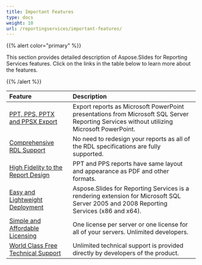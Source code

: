 ```yaml
---
title: Important Features
type: docs
weight: 10
url: /reportingservices/important-features/
---
```


{{% alert color="primary" %}} 

This section provides detailed description of Aspose.Slides for Reporting Services features. Click on the links in the table below to learn more about the features. 

{{% /alert %}} 

|**Feature** |**Description** |
| :- | :- |
|[PPT, PPS, PPTX and PPSX Export](/slides/reportingservices/ppt-2c-pps-2c-pptx-and-ppsx-export/)|Export reports as Microsoft PowerPoint presentations from Microsoft SQL Server Reporting Services without utilizing Microsoft PowerPoint. |
|[Comprehensive RDL Support](/slides/reportingservices/comprehensive-rdl-support/)|No need to redesign your reports as all of the RDL specifications are fully supported. |
|[High Fidelity to the Report Design](/slides/reportingservices/high-fidelity-to-the-report-design/)|PPT and PPS reports have same layout and appearance as PDF and other formats. |
|[Easy and Lightweight Deployment](/slides/reportingservices/easy-and-lightweight-deployment/)|Aspose.Slides for Reporting Services is a rendering extension for Microsoft SQL Server 2005 and 2008 Reporting Services (x86 and x64). |
|[Simple and Affordable Licensing](/slides/reportingservices/simple-and-affordable-licensing/)|One license per server or one license for all of your servers. Unlimited developers. |
|[World Class Free Technical Support](/slides/reportingservices/world-class-free-technical-support/)|Unlimited technical support is provided directly by developers of the product. |

